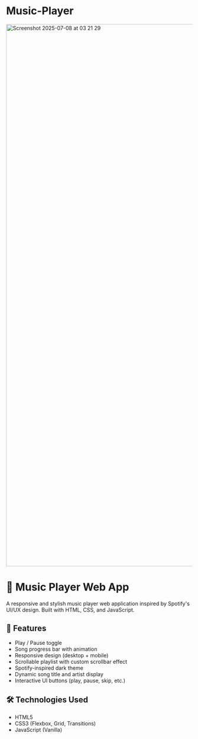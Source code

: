 # Music-Player
<img width="1465" alt="Screenshot 2025-07-08 at 03 21 29" src="https://github.com/user-attachments/assets/f3d6213a-d3d5-4775-8eb8-04e2b30a1f47" />

# 🎵 Music Player Web App

A responsive and stylish music player web application inspired by Spotify's UI/UX design. Built with HTML, CSS, and JavaScript.

## 🚀 Features

- Play / Pause toggle
- Song progress bar with animation
- Responsive design (desktop + mobile)
- Scrollable playlist with custom scrollbar effect
- Spotify-inspired dark theme
- Dynamic song title and artist display
- Interactive UI buttons (play, pause, skip, etc.)

## 🛠️ Technologies Used

- HTML5
- CSS3 (Flexbox, Grid, Transitions)
- JavaScript (Vanilla)


